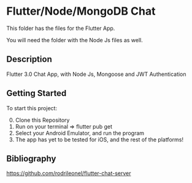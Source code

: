 # Flutter/Node/MongoDB Chat

This folder has the files for the Flutter App.

You will need the folder with the Node Js files as well.

## Description

Flutter 3.0 Chat App, with Node Js, Mongoose and JWT Authentication

## Getting Started

To start this project: 

0. Clone this Repository
1. Run on your terminal => flutter pub get
2. Select your Android Emulator, and run the program
3. The app has yet to be tested for iOS, and the rest of the platforms!

## Bibliography

https://github.com/rodrileonel/flutter-chat-server